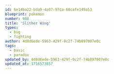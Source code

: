 ```yaml
---
id: 6e14ba22-bda9-4a07-97ca-68cafe149a53
blueprint: pokemon
number: 988
title: 'Slither Wing'
types:
  - bug
  - fighting
author: 4d8d6ede-5963-429f-9c2f-74b897007e0c
tags:
  - basic
  - paradox
updated_by: 4d8d6ede-5963-429f-9c2f-74b897007e0c
updated_at: 1716573857
---
```

